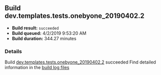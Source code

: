 ## Build dev.templates.tests.onebyone_20190402.2
- **Build result:** `succeeded`
- **Build queued:** 4/2/2019 9:53:20 AM
- **Build duration:** 344.27 minutes
### Details
Build [dev.templates.tests.onebyone_20190402.2](https://winappstudio.visualstudio.com/web/build.aspx?pcguid=a4ef43be-68ce-4195-a619-079b4d9834c2&builduri=vstfs%3a%2f%2f%2fBuild%2fBuild%2f27460) succeeded
Find detailed information in the [build log files](https://uwpctdiags.blob.core.windows.net/buildlogs/dev.templates.tests.onebyone_20190402.2_logs.zip)
